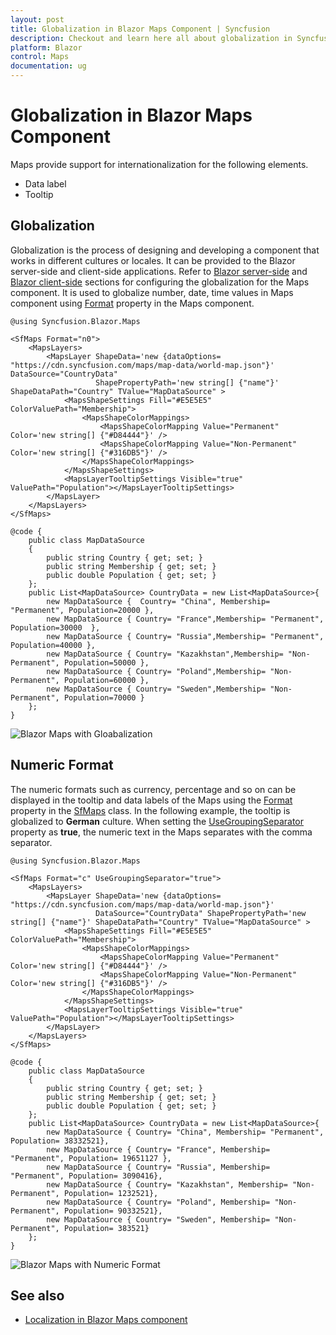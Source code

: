```yaml
---
layout: post
title: Globalization in Blazor Maps Component | Syncfusion
description: Checkout and learn here all about globalization in Syncfusion Blazor Maps component and much more details.
platform: Blazor
control: Maps
documentation: ug
---
```


# Globalization in Blazor Maps Component

Maps provide support for internationalization for the following elements.

* Data label
* Tooltip

## Globalization

Globalization is the process of designing and developing a component that works in different cultures or locales. It can be provided to the Blazor server-side and client-side applications. Refer to [Blazor server-side](https://blazor.syncfusion.com/documentation/common/localization#enable-localization-in-blazor-server-application) and [Blazor client-side](https://blazor.syncfusion.com/documentation/common/localization#enable-localization-in-blazor-webassembly-application) sections for configuring the globalization for the Maps component. It is used to globalize number, date, time values in
Maps component using [Format](https://help.syncfusion.com/cr/blazor/Syncfusion.Blazor.Maps.SfMaps.html#Syncfusion_Blazor_Maps_SfMaps_Format) property in the Maps component.

```cshtml
@using Syncfusion.Blazor.Maps

<SfMaps Format="n0">
    <MapsLayers>
        <MapsLayer ShapeData='new {dataOptions= "https://cdn.syncfusion.com/maps/map-data/world-map.json"}' DataSource="CountryData"
                   ShapePropertyPath='new string[] {"name"}' ShapeDataPath="Country" TValue="MapDataSource" >
            <MapsShapeSettings Fill="#E5E5E5" ColorValuePath="Membership">
                <MapsShapeColorMappings>
                    <MapsShapeColorMapping Value="Permanent" Color='new string[] {"#D84444"}' />
                    <MapsShapeColorMapping Value="Non-Permanent" Color='new string[] {"#316DB5"}' />
                </MapsShapeColorMappings>
            </MapsShapeSettings>
            <MapsLayerTooltipSettings Visible="true" ValuePath="Population"></MapsLayerTooltipSettings>
        </MapsLayer>
    </MapsLayers>
</SfMaps>

@code {
    public class MapDataSource
    {
        public string Country { get; set; }
        public string Membership { get; set; }
        public double Population { get; set; }
    };
    public List<MapDataSource> CountryData = new List<MapDataSource>{
        new MapDataSource {  Country= "China", Membership= "Permanent", Population=20000 },
        new MapDataSource { Country= "France",Membership= "Permanent", Population=30000  },
        new MapDataSource { Country= "Russia",Membership= "Permanent", Population=40000 },
        new MapDataSource { Country= "Kazakhstan",Membership= "Non-Permanent", Population=50000 },
        new MapDataSource { Country= "Poland",Membership= "Non-Permanent", Population=60000 },
        new MapDataSource { Country= "Sweden",Membership= "Non-Permanent", Population=70000 }
    };
}
```

![Blazor Maps with Gloabalization](./images/Internationalization/blazor-maps-globalization.PNG)

## Numeric Format

The numeric formats such as currency, percentage and so on can be displayed in the tooltip and data labels of the Maps using the [Format](https://help.syncfusion.com/cr/blazor/Syncfusion.Blazor.Maps.SfMaps.html#Syncfusion_Blazor_Maps_SfMaps_Format) property in the [SfMaps](https://help.syncfusion.com/cr/blazor/Syncfusion.Blazor.Maps.SfMaps.html) class. In the following example, the tooltip is globalized to **German** culture. When setting the [UseGroupingSeparator](https://help.syncfusion.com/cr/blazor/Syncfusion.Blazor.Maps.SfMaps.html#Syncfusion_Blazor_Maps_SfMaps_UseGroupingSeparator) property as **true**, the numeric text in the Maps separates with the comma separator.

```cshtml
@using Syncfusion.Blazor.Maps

<SfMaps Format="c" UseGroupingSeparator="true">
    <MapsLayers>
        <MapsLayer ShapeData='new {dataOptions= "https://cdn.syncfusion.com/maps/map-data/world-map.json"}'
                   DataSource="CountryData" ShapePropertyPath='new string[] {"name"}' ShapeDataPath="Country" TValue="MapDataSource" >
            <MapsShapeSettings Fill="#E5E5E5" ColorValuePath="Membership">
                <MapsShapeColorMappings>
                    <MapsShapeColorMapping Value="Permanent" Color='new string[] {"#D84444"}' />
                    <MapsShapeColorMapping Value="Non-Permanent" Color='new string[] {"#316DB5"}' />
                </MapsShapeColorMappings>
            </MapsShapeSettings>
            <MapsLayerTooltipSettings Visible="true" ValuePath="Population"></MapsLayerTooltipSettings>
        </MapsLayer>
    </MapsLayers>
</SfMaps>

@code {
    public class MapDataSource
    {
        public string Country { get; set; }
        public string Membership { get; set; }
        public double Population { get; set; }
    };
    public List<MapDataSource> CountryData = new List<MapDataSource>{
        new MapDataSource { Country= "China", Membership= "Permanent", Population= 38332521},
        new MapDataSource { Country= "France", Membership= "Permanent", Population= 19651127 },
        new MapDataSource { Country= "Russia", Membership= "Permanent", Population= 3090416},
        new MapDataSource { Country= "Kazakhstan", Membership= "Non-Permanent", Population= 1232521},
        new MapDataSource { Country= "Poland", Membership= "Non-Permanent", Population= 90332521},
        new MapDataSource { Country= "Sweden", Membership= "Non-Permanent", Population= 383521}
    };
}
```

![Blazor Maps with Numeric Format](./images/Internationalization/blazor-maps-numeric-format.png)

## See also

* [Localization in Blazor Maps component](https://blazor.syncfusion.com/documentation/maps/localization)